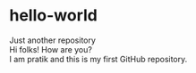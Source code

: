# hello-world
Just another repository
<br>
Hi folks! How are you?
<br>
I am pratik and this is my first GitHub repository.
